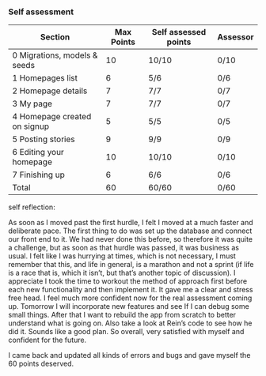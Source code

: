 ### Self assessment

| Section                      | Max Points | Self assessed points | Assessor |
| ---------------------------- | ---------- | -------------------- | -------- |
| 0 Migrations, models & seeds | 10         | 10/10                 | 0/10     |
| 1 Homepages list             | 6          | 5/6                  | 0/6      |
| 2 Homepage details           | 7          | 7/7                  | 0/7      |
| 3 My page                    | 7          | 7/7                  | 0/7      |
| 4 Homepage created on signup | 5          | 5/5                  | 0/5      |
| 5 Posting stories            | 9          | 9/9                  | 0/9      |
| 6 Editing your homepage      | 10         | 10/10                 | 0/10     |
| 7 Finishing up               | 6          | 6/6                  | 0/6      |
| Total                        | 60         | 60/60                 | 0/60     |

self reflection:

As soon as I moved past the first hurdle, I felt I moved at a much faster and deliberate pace. The first thing to do was set up the database and connect our front end to it. We had never done this before, so therefore it was quite a challenge, but as soon as that hurdle was passed, it was business as usual. I felt like I was hurrying at times, which is not necessary, I must remember that this, and life in general, is a marathon and not a sprint (if life is a race that is, which it isn’t, but that’s another topic of discussion). 
I appreciate I took the time to workout the method of approach first before each new functionality and then implement it. It gave me a clear and stress free head. I feel much more confident now for the real assessment coming up. Tomorrow I will incorporate new features and see If I can debug some small things. After that I want to rebuild the app from scratch to better understand what is going on. Also take a look at Rein’s code to see how he did it. 
Sounds like a good plan. 
So overall, very satisfied with myself and confident for the future. 

I came back and updated all kinds of errors and bugs and gave myself the 60 points deserved. 
